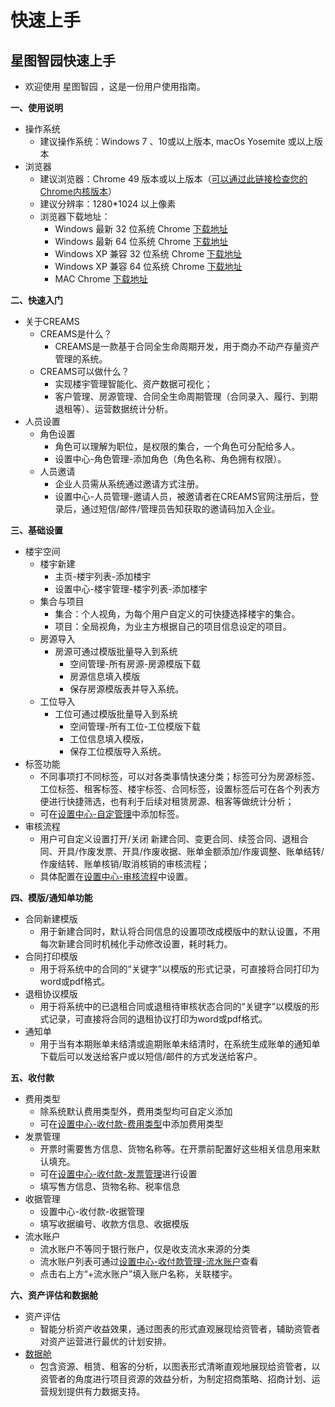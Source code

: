 # 快速上手

## 星图智园快速上手 <a id="creams&#x5E2E;&#x52A9;&#x6587;&#x6863;"></a>

* 欢迎使用 星图智园 ，这是一份用户使用指南。

**一、使用说明**

* 操作系统
  * 建议操作系统：Windows 7 、10或以上版本, macOs Yosemite 或以上版本
* 浏览器
  * 建议浏览器：Chrome 49 版本或以上版本（[可以通过此链接检查您的Chrome内核版本](https://liulanmi.com/labs/core.html)）
  * 建议分辨率：1280\*1024 以上像素
  * 浏览器下载地址：
    * Windows 最新 32 位系统 Chrome [下载地址](https://downloads.creams.io/chrome/Google_Chrome_32bit_v77.0.3865.90.exe)
    * Windows 最新 64 位系统 Chrome [下载地址](https://downloads.creams.io/chrome/Google_Chrome_64bit_v77.0.3865.90.exe)
    * Windows XP 兼容 32 位系统 Chrome [下载地址](https://downloads.creams.io/chrome/Google_Chrome_32bit_v49.0.2623.112_XP.exe)
    * Windows XP 兼容 64 位系统 Chrome [下载地址](https://downloads.creams.io/chrome/Google_Chrome_64bit_v49.0.2623.112_XP.exe)
    * MAC Chrome [下载地址](https://www.google.cn/chrome/thank-you.html?statcb=0&installdataindex=empty&defaultbrowser=0#)

**二、快速入门**

* 关于CREAMS
  * CREAMS是什么？
    * CREAMS是一款基于合同全生命周期开发，用于商办不动产存量资产管理的系统。
  * CREAMS可以做什么？
    * 实现楼宇管理智能化、资产数据可视化；
    * 客户管理、房源管理、合同全生命周期管理（合同录入、履行、到期退租等）、运营数据统计分析。
* 人员设置
  * 角色设置
    * 角色可以理解为职位，是权限的集合，一个角色可分配给多人。
    * 设置中心-角色管理-添加角色（角色名称、角色拥有权限）。
  * 人员邀请
    * 企业人员需从系统通过邀请方式注册。
    * 设置中心-人员管理-邀请人员，被邀请者在CREAMS官网注册后，登录后，通过短信/邮件/管理员告知获取的邀请码加入企业。

**三、基础设置**

* 楼宇空间
  * 楼宇新建
    * 主页-楼宇列表-添加楼宇
    * 设置中心-楼宇管理-楼宇列表-添加楼宇
  * 集合与项目
    * 集合：个人视角，为每个用户自定义的可快捷选择楼宇的集合。
    * 项目：全局视角，为业主方根据自己的项目信息设定的项目。
  * 房源导入
    * 房源可通过模版批量导入到系统
      * 空间管理-所有房源-房源模版下载
      * 房源信息填入模版
      * 保存房源模版表并导入系统。
  * 工位导入
    * 工位可通过模版批量导入到系统
      * 空间管理-所有工位-工位模版下载
      * 工位信息填入模版，
      * 保存工位模版导入系统。
* 标签功能
  * 不同事项打不同标签，可以对各类事情快速分类；标签可分为房源标签、工位标签、租客标签、楼宇标签、合同标签，设置标签后可在各个列表方便进行快捷筛选，也有利于后续对租赁房源、租客等做统计分析；
  * 可在[设置中心-自定管理](https://book.creams.io/%E6%96%B0%E6%89%8B%E6%8C%87%E5%8D%97/%E5%BF%AB%E9%80%9F%E4%B8%8A%E6%89%8B.html)中添加标签。
* 审核流程
  * 用户可自定义设置打开/关闭 新建合同、变更合同、续签合同、退租合同、开具/作废发票、开具/作废收据、账单金额添加/作废调整、账单结转/作废结转、账单核销/取消核销的审核流程；
  * 具体配置在[设置中心-审核流程](https://book.creams.io/%E8%AE%BE%E7%BD%AE%E4%B8%AD%E5%BF%83/%E5%AE%A1%E6%A0%B8%E6%B5%81%E7%A8%8B.html)中设置。

**四、模版/通知单功能**

* 合同新建模版
  * 用于新建合同时，默认将合同信息的设置项改成模版中的默认设置，不用每次新建合同时机械化手动修改设置，耗时耗力。
* 合同打印模版
  * 用于将系统中的合同的“关键字”以模版的形式记录，可直接将合同打印为word或pdf格式。
* 退租协议模版
  * 用于将系统中的已退租合同或退租待审核状态合同的“关键字”以模版的形式记录，可直接将合同的退租协议打印为word或pdf格式。
* 通知单
  * 用于当有本期账单未结清或逾期账单未结清时，在系统生成账单的通知单下载后可以发送给客户或以短信/邮件的方式发送给客户。

**五、收付款**

* 费用类型
  * 除系统默认费用类型外，费用类型均可自定义添加
  * 可在[设置中心-收付款-费用类型](https://book.creams.io/%E6%96%B0%E6%89%8B%E6%8C%87%E5%8D%97/%E5%BF%AB%E9%80%9F%E4%B8%8A%E6%89%8B.html)中添加费用类型
* 发票管理
  * 开票时需要售方信息、货物名称等。在开票前配置好这些相关信息用来默认填充。
  * 可在[设置中心-收付款-发票管理](https://book.creams.io/%E6%96%B0%E6%89%8B%E6%8C%87%E5%8D%97/%E5%BF%AB%E9%80%9F%E4%B8%8A%E6%89%8B.html)进行设置
  * 填写售方信息、货物名称、税率信息
* 收据管理
  * 设置中心-收付款-收据管理
  * 填写收据编号、收款方信息、收据模版
* 流水账户
  * 流水账户不等同于银行账户，仅是收支流水来源的分类
  * 流水账户列表可通过[设置中心-收付款管理-流水账户](https://book.creams.io/%E6%96%B0%E6%89%8B%E6%8C%87%E5%8D%97/%E5%BF%AB%E9%80%9F%E4%B8%8A%E6%89%8B.html)查看
  * 点击右上方“+流水账户”填入账户名称，关联楼宇。

**六、资产评估和数据舱**

* 资产评估
  * 智能分析资产收益效果，通过图表的形式直观展现给资管者，辅助资管者对资产运营进行最优的计划安排。
* [数据舱](https://book.creams.io/%E6%95%B0%E6%8D%AE%E8%88%B1/%E6%95%B0%E6%8D%AE%E8%88%B1.html)
  * 包含资源、租赁、租客的分析，以图表形式清晰直观地展现给资管者，以资管者的角度进行项目资源的效益分析，为制定招商策略、招商计划、运营规划提供有力数据支持。



